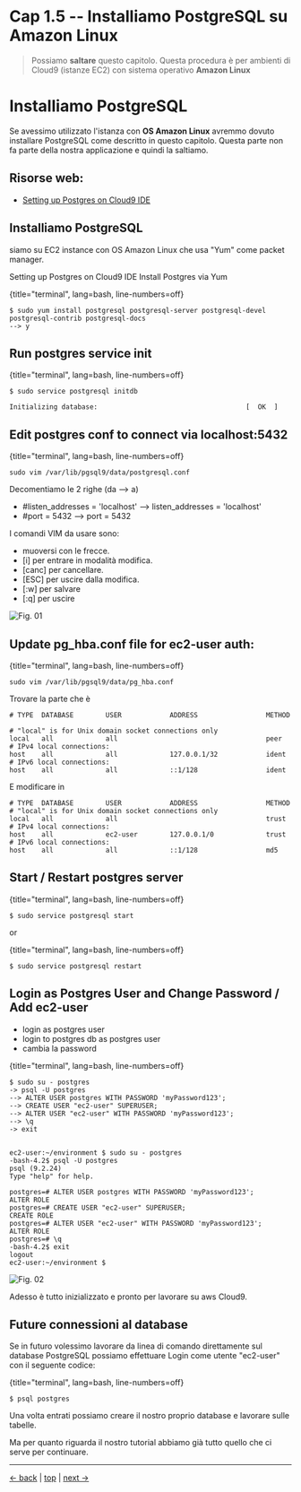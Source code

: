 # <a name="top"></a> Cap 1.5 -- Installiamo PostgreSQL su Amazon Linux

> Possiamo **saltare** questo capitolo.
> Questa procedura è per ambienti di Cloud9 (istanze EC2) con sistema operativo **Amazon Linux**


# Installiamo PostgreSQL

Se avessimo utilizzato l'istanza con **OS Amazon Linux** avremmo dovuto installare PostgreSQL come descritto in questo capitolo.
Questa parte non fa parte della nostra applicazione e quindi la saltiamo.




## Risorse web:

- [Setting up Postgres on Cloud9 IDE](https://medium.com/@floodfx/setting-up-postgres-on-cloud9-ide-720e5b879154)




## Installiamo PostgreSQL

siamo su EC2 instance con OS Amazon Linux che usa "Yum" come packet manager.

Setting up Postgres on Cloud9 IDE
Install Postgres via Yum

{title="terminal", lang=bash, line-numbers=off}
~~~~~~~~
$ sudo yum install postgresql postgresql-server postgresql-devel postgresql-contrib postgresql-docs
--> y
~~~~~~~~




## Run postgres service init

{title="terminal", lang=bash, line-numbers=off}
~~~~~~~~
$ sudo service postgresql initdb

Initializing database:                                     [  OK  ]
~~~~~~~~




## Edit postgres conf to connect via localhost:5432

{title="terminal", lang=bash, line-numbers=off}
~~~~~~~~
sudo vim /var/lib/pgsql9/data/postgresql.conf
~~~~~~~~

Decomentiamo le 2 righe (da --> a)

* #listen_addresses = 'localhost' --> listen_addresses = 'localhost'
* #port = 5432                    --> port = 5432

I comandi VIM da usare sono:

* muoversi con le frecce. 
* [i] per entrare in modalità modifica. 
* [canc] per cancellare.
* [ESC] per uscire dalla modifica.
* [:w] per salvare
* [:q] per uscire

![Fig. 01](images/01-beginning/01-new_app/03_01-postgresql_conf-uncomment-addresses_and_port.PNG)




## Update pg_hba.conf file for ec2-user auth:

{title="terminal", lang=bash, line-numbers=off}
~~~~~~~~
sudo vim /var/lib/pgsql9/data/pg_hba.conf
~~~~~~~~

Trovare la parte che è

~~~~~~~~
# TYPE  DATABASE        USER            ADDRESS                 METHOD

# "local" is for Unix domain socket connections only
local   all             all                                     peer
# IPv4 local connections:
host    all             all             127.0.0.1/32            ident
# IPv6 local connections:
host    all             all             ::1/128                 ident
~~~~~~~~

E modificare in

~~~~~~~~
# TYPE  DATABASE        USER            ADDRESS                 METHOD
# "local" is for Unix domain socket connections only
local   all             all                                     trust
# IPv4 local connections:
host    all             ec2-user        127.0.0.1/0             trust
# IPv6 local connections:
host    all             all             ::1/128                 md5
~~~~~~~~




## Start / Restart postgres server

{title="terminal", lang=bash, line-numbers=off}
~~~~~~~~
$ sudo service postgresql start
~~~~~~~~

or

{title="terminal", lang=bash, line-numbers=off}
~~~~~~~~
$ sudo service postgresql restart
~~~~~~~~




## Login as Postgres User and Change Password / Add ec2-user

* login as postgres user
* login to postgres db as postgres user
* cambia la password




{title="terminal", lang=bash, line-numbers=off}
~~~~~~~~
$ sudo su - postgres 
-> psql -U postgres
--> ALTER USER postgres WITH PASSWORD 'myPassword123';
--> CREATE USER "ec2-user" SUPERUSER;
--> ALTER USER "ec2-user" WITH PASSWORD 'myPassword123';
--> \q
-> exit


ec2-user:~/environment $ sudo su - postgres 
-bash-4.2$ psql -U postgres
psql (9.2.24)
Type "help" for help.

postgres=# ALTER USER postgres WITH PASSWORD 'myPassword123';
ALTER ROLE
postgres=# CREATE USER "ec2-user" SUPERUSER;
CREATE ROLE
postgres=# ALTER USER "ec2-user" WITH PASSWORD 'myPassword123';
ALTER ROLE
postgres=# \q
-bash-4.2$ exit
logout
ec2-user:~/environment $ 
~~~~~~~~

![Fig. 02](images/01-beginning/01-new_app/03_02-pg_change_password_and_create_user.PNG)

Adesso è tutto inizializzato e pronto per lavorare su aws Cloud9.




## Future connessioni al database

Se in futuro volessimo lavorare da linea di comando direttamente sul database PostgreSQL possiamo effettuare Login come utente "ec2-user" con il seguente codice:

{title="terminal", lang=bash, line-numbers=off}
~~~~~~~~
$ psql postgres
~~~~~~~~

Una volta entrati possiamo creare il nostro proprio database e lavorare sulle tabelle.

Ma per quanto riguarda il nostro tutorial abbiamo già tutto quello che ci serve per continuare.

---

[<- back](https://github.com/flaviobordonidev/leanpubabrandnewcms/blob/master/01-base/01-new_app/04-install_postgresql.md)
 | [top](#top) |
[next ->](https://github.com/flaviobordonidev/leanpubabrandnewcms/blob/master/01-base/01-new_app/06-new_app.md)
